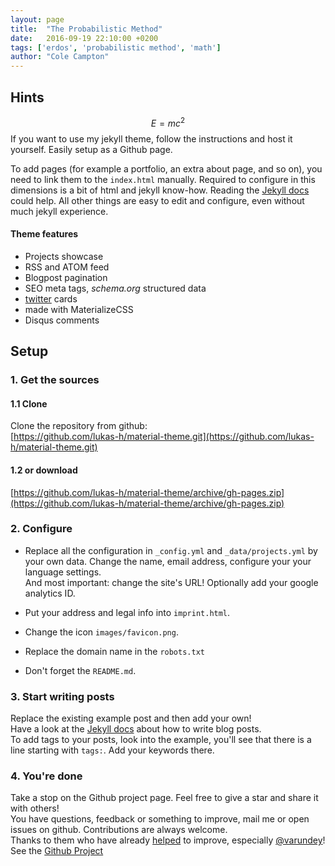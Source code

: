 ```yaml
---
layout: page
title:  "The Probabilistic Method"
date:   2016-09-19 22:10:00 +0200
tags: ['erdos', 'probabilistic method', 'math']
author: "Cole Campton"
---
```


## Hints
$$ E = mc^2 $$
If you want to use my jekyll theme, follow the instructions and host it yourself. Easily setup as a Github page.  

To add pages (for example a portfolio, an extra about page, and so on), you need to link them to the `index.html` manually. Required to configure in this dimensions is a bit of html and jekyll know-how. Reading the [Jekyll docs](http://jekyllrb.com/docs/pages/) could help. All other things are easy to edit and configure, even without much jekyll experience. 

#### Theme features  
- Projects showcase  
- RSS and ATOM feed  
- Blogpost pagination  
- SEO meta tags, *schema.org* structured data  
- [twitter](https://dev.twitter.com/cards/getting-started) cards  
- made with MaterializeCSS
- Disqus comments  

## Setup

### 1. Get the sources

#### 1.1 Clone

Clone the repository from github:  
[https://github.com/lukas-h/material-theme.git](https://github.com/lukas-h/material-theme.git)   

#### 1.2 or download  
[https://github.com/lukas-h/material-theme/archive/gh-pages.zip](https://github.com/lukas-h/material-theme/archive/gh-pages.zip)  

### 2. Configure  
- Replace all the configuration in `_config.yml` and `_data/projects.yml` by your own data. Change the name, email address, configure your your language settings.  
And most important: change the site's URL! Optionally add your google analytics ID.

- Put your address and legal info into `imprint.html`.  

- Change the icon `images/favicon.png`.  

- Replace the domain name in the `robots.txt`

- Don't forget the `README.md`.  

### 3. Start writing posts  
Replace the existing example post and then add your own!  
Have a look at the [Jekyll docs](http://jekyllrb.com/docs/posts/)
about how to write blog posts.  
To add tags to your posts, look into the example, you'll see that there is
a line starting with `tags:`. Add your keywords there. 

### 4. You're done  
Take a stop on the Github project page. Feel free to give a star and share it with others!  
You have questions, feedback or something to improve, mail me or open issues on github. Contributions are always welcome.  
Thanks to them who have already [helped](https://github.com/lukas-h/material-theme/graphs/contributors) to improve, especially [@varundey](https://github.com/varundey)!  
See the [Github Project](https://github.com/lukas-h/material-theme)  
